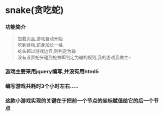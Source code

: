 # snake(贪吃蛇)
### 功能简介
> 加载页面,游戏自动开始.<br>
> 吃到食物,蛇身加长一格.<br>
> 蛇头超过游戏边界,则判定为输<br>
> 没有设置蛇头碰到蛇神即判定为输的规则,我的游戏我做主~<br>


### 游戏主要采用jquery编写,并没有用html5
### 编写游戏共耗时3个小时左右.....
### 这款小游戏实现的关键在于把前一个节点的坐标赋值给它的后一个节点
